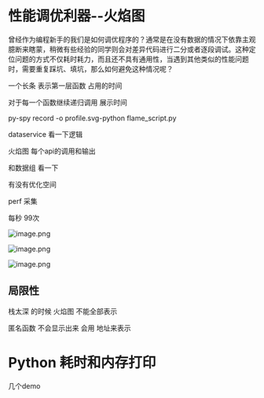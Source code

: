 # 性能调优利器--火焰图

曾经作为编程新手的我们是如何调优程序的？通常是在没有数据的情况下依靠主观臆断来瞎蒙，稍微有些经验的同学则会对差异代码进行二分或者逐段调试。这种定位问题的方式不仅耗时耗力，而且还不具有通用性，当遇到其他类似的性能问题时，需要重复踩坑、填坑，那么如何避免这种情况呢？

一个长条 表示第一层函数 占用的时间

对于每一个函数继续递归调用  展示时间

py-spy record -o profile.svg-python flame_script.py

dataservice  看一下逻辑

火焰图  每个api的调用和输出

和数据组 看一下

有没有优化空间




perf  采集  

每秒 99次


![image.png](./assets/image.png)



![image.png](./assets/1704292393262-image.png)




![image.png](./assets/1704292489505-image.png)



## 局限性


栈太深 的时候 火焰图 不能全部表示


匿名函数 不会显示出来 会用 地址来表示




# Python 耗时和内存打印


几个demo
